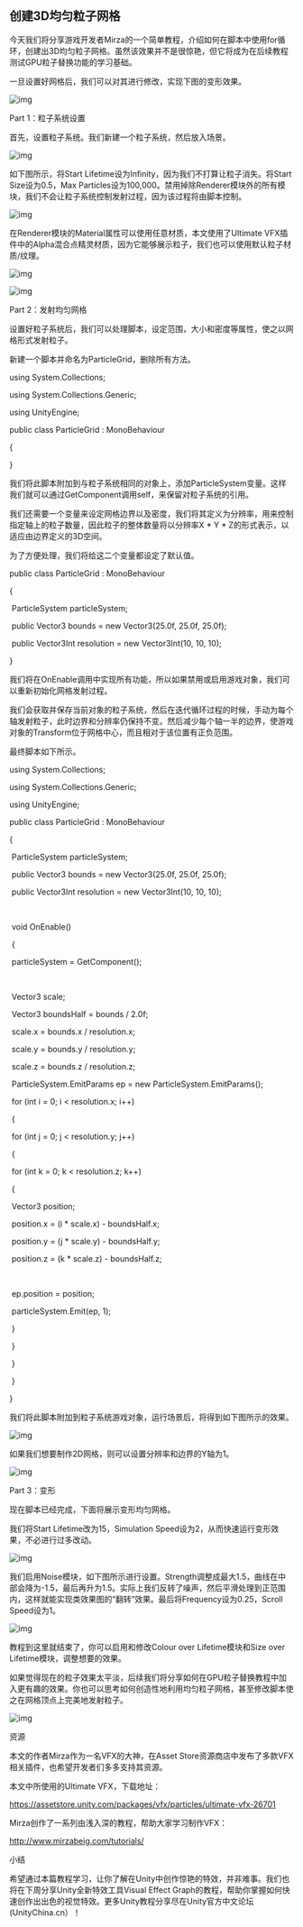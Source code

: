 ## 创建3D均匀粒子网格

今天我们将分享游戏开发者Mirza的一个简单教程，介绍如何在脚本中使用for循环，创建出3D均匀粒子网格。虽然该效果并不是很惊艳，但它将成为在后续教程测试GPU粒子替换功能的学习基础。



一旦设置好网格后，我们可以对其进行修改，实现下图的变形效果。



![img](Untitled.assets/640.gif)

Part 1：粒子系统设置



首先，设置粒子系统。我们新建一个粒子系统，然后放入场景。



![img](https://mmbiz.qpic.cn/mmbiz_png/YIXoZTpc5xdIRBnqPicSL7icPEemNzV4tLxS9eVRXrncxPTeJITKrn9svKwdtLhQA4Gl47qgVVRgeibDdtUKMNNLw/640?wx_fmt=png&tp=webp&wxfrom=5&wx_lazy=1&wx_co=1)

 

如下图所示，将Start Lifetime设为Infinity，因为我们不打算让粒子消失。将Start Size设为0.5，Max Particles设为100,000。禁用掉除Renderer模块外的所有模块，我们不会让粒子系统控制发射过程，因为该过程将由脚本控制。

 

![img](Untitled.assets/640.webp)

 

在Renderer模块的Material属性可以使用任意材质，本文使用了Ultimate VFX插件中的Alpha混合点精灵材质，因为它能够展示粒子，我们也可以使用默认粒子材质/纹理。



![img](Untitled.assets/640.webp)

![img](https://mmbiz.qpic.cn/mmbiz_png/YIXoZTpc5xdIRBnqPicSL7icPEemNzV4tLaiadD4uiaKicwCpUGxHCYibdxMKIUqRcABPlAMsuKmCLBm5rDPpUAknMNA/640?wx_fmt=png&tp=webp&wxfrom=5&wx_lazy=1&wx_co=1)

Part 2：发射均匀网格



设置好粒子系统后，我们可以处理脚本，设定范围，大小和密度等属性，使之以网格形式发射粒子。

  

新建一个脚本并命名为ParticleGrid，删除所有方法。

using System.Collections;

using System.Collections.Generic;

using UnityEngine;

 

public class ParticleGrid : MonoBehaviour

{

}



我们将此脚本附加到与粒子系统相同的对象上，添加ParticleSystem变量。这样我们就可以通过GetComponent调用self，来保留对粒子系统的引用。

 

我们还需要一个变量来设定网格边界以及密度，我们将其定义为分辨率，用来控制指定轴上的粒子数量，因此粒子的整体数量将以分辨率X * Y * Z的形式表示，以适应由边界定义的3D空间。

 

为了方便处理，我们将给这二个变量都设定了默认值。

public class ParticleGrid : MonoBehaviour

{

​    ParticleSystem particleSystem;

 

​    public Vector3 bounds = new Vector3(25.0f, 25.0f, 25.0f);

​    public Vector3Int resolution = new Vector3Int(10, 10, 10);

}



我们将在OnEnable调用中实现所有功能，所以如果禁用或启用游戏对象，我们可以重新初始化网格发射过程。

 

我们会获取并保存当前对象的粒子系统，然后在迭代循环过程的时候，手动为每个轴发射粒子，此时边界和分辨率仍保持不变。然后减少每个轴一半的边界，使游戏对象的Transform位于网格中心，而且相对于该位置有正负范围。

 

最终脚本如下所示。

using System.Collections;

using System.Collections.Generic;

using UnityEngine;

 

public class ParticleGrid : MonoBehaviour

{

​    ParticleSystem particleSystem;

 

​    public Vector3 bounds = new Vector3(25.0f, 25.0f, 25.0f);

​    public Vector3Int resolution = new Vector3Int(10, 10, 10);

​     

​    void OnEnable()

​    {

​        particleSystem = GetComponent<ParticleSystem>();

​                 

​        Vector3 scale;

​        Vector3 boundsHalf = bounds / 2.0f;

 

​        scale.x = bounds.x / resolution.x;

​        scale.y = bounds.y / resolution.y;

​        scale.z = bounds.z / resolution.z;

 

​        ParticleSystem.EmitParams ep = new ParticleSystem.EmitParams();

 

​        for (int i = 0; i < resolution.x; i++)

​        {

​            for (int j = 0; j < resolution.y; j++)

​            {

​                for (int k = 0; k < resolution.z; k++)

​                {

​                    Vector3 position;

 

​                    position.x = (i * scale.x) - boundsHalf.x;

​                    position.y = (j * scale.y) - boundsHalf.y;

​                    position.z = (k * scale.z) - boundsHalf.z;

​                     

​                    ep.position = position;

​                    particleSystem.Emit(ep, 1);

​                }

​            }

​        }

​    }

}



我们将此脚本附加到粒子系统游戏对象，运行场景后，将得到如下图所示的效果。

 

![img](Untitled.assets/640.webp)



如果我们想要制作2D网格，则可以设置分辨率和边界的Y轴为1。



![img](Untitled.assets/640.webp)

Part 3：变形



现在脚本已经完成，下面将展示变形均匀网格。



我们将Start Lifetime改为15，Simulation Speed设为2，从而快速运行变形效果，不必进行过多改动。

 

![img](Untitled.assets/640.webp)

 

我们启用Noise模块，如下图所示进行设置。Strength调整成最大1.5，曲线在中部会降为-1.5，最后再升为1.5。实际上我们反转了噪声，然后平滑处理到正范围内，这样就能实现类效果图的“翻转”效果。最后将Frequency设为0.25，Scroll Speed设为1。



![img](Untitled.assets/640.webp)



教程到这里就结束了，你可以启用和修改Colour over Lifetime模块和Size over Lifetime模块，调整想要的效果。

 

如果觉得现在的粒子效果太平淡，后续我们将分享如何在GPU粒子替换教程中加入更有趣的效果。你也可以思考如何创造性地利用均匀粒子网格，甚至修改脚本使之在网格顶点上完美地发射粒子。



![img](https://mmbiz.qpic.cn/mmbiz_gif/YIXoZTpc5xdIRBnqPicSL7icPEemNzV4tL8RvGkRKE1VPI52udq6JUeGbyD9FTPvyOL1gu2xISYyXI4OO94ZjXDw/640?wx_fmt=gif&tp=webp&wxfrom=5&wx_lazy=1)

资源



本文的作者Mirza作为一名VFX的大神，在Asset Store资源商店中发布了多款VFX相关插件，也希望开发者们多多支持其资源。



本文中所使用的Ultimate VFX，下载地址：

https://assetstore.unity.com/packages/vfx/particles/ultimate-vfx-26701



Mirza创作了一系列由浅入深的教程，帮助大家学习制作VFX：

http://www.mirzabeig.com/tutorials/



小结



希望通过本篇教程学习，让你了解在Unity中创作惊艳的特效，并非难事。我们也将在下周分享Unity全新特效工具Visual Effect Graph的教程，帮助你掌握如何快速创作出出色的视觉特效。更多Unity教程分享尽在Unity官方中文论坛(UnityChina.cn）！
